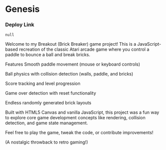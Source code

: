 # Genesis

### Deploy Link
`null`

Welcome to my Breakout (Brick Breaker) game project! This is a JavaScript-based recreation of the classic Atari arcade game where you control a paddle to bounce a ball and break bricks.

Features
Smooth paddle movement (mouse or keyboard controls)

Ball physics with collision detection (walls, paddle, and bricks)

Score tracking and level progression

Game over detection with reset functionality

Endless randomly generated brick layouts

Built with HTML5 Canvas and vanilla JavaScript, this project was a fun way to explore core game development concepts like rendering, collision detection, and game state management.

Feel free to play the game, tweak the code, or contribute improvements!

(A nostalgic throwback to retro gaming!)